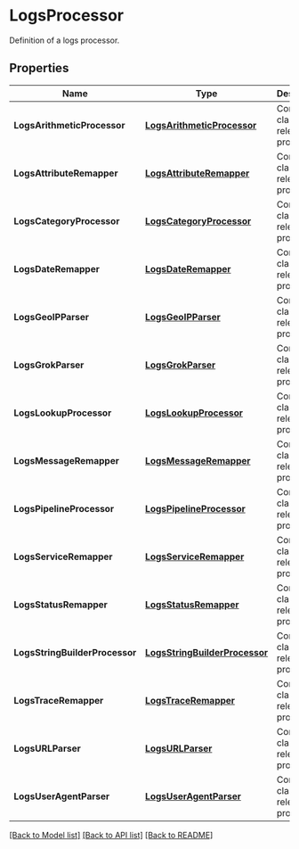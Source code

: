 # LogsProcessor

Definition of a logs processor.

## Properties

| Name                           | Type                                                            | Description                                 | Notes |
| ------------------------------ | --------------------------------------------------------------- | ------------------------------------------- | ----- |
| **LogsArithmeticProcessor**    | [**LogsArithmeticProcessor**](LogsArithmeticProcessor.md)       | Container class of the relevant properties. |
| **LogsAttributeRemapper**      | [**LogsAttributeRemapper**](LogsAttributeRemapper.md)           | Container class of the relevant properties. |
| **LogsCategoryProcessor**      | [**LogsCategoryProcessor**](LogsCategoryProcessor.md)           | Container class of the relevant properties. |
| **LogsDateRemapper**           | [**LogsDateRemapper**](LogsDateRemapper.md)                     | Container class of the relevant properties. |
| **LogsGeoIPParser**            | [**LogsGeoIPParser**](LogsGeoIPParser.md)                       | Container class of the relevant properties. |
| **LogsGrokParser**             | [**LogsGrokParser**](LogsGrokParser.md)                         | Container class of the relevant properties. |
| **LogsLookupProcessor**        | [**LogsLookupProcessor**](LogsLookupProcessor.md)               | Container class of the relevant properties. |
| **LogsMessageRemapper**        | [**LogsMessageRemapper**](LogsMessageRemapper.md)               | Container class of the relevant properties. |
| **LogsPipelineProcessor**      | [**LogsPipelineProcessor**](LogsPipelineProcessor.md)           | Container class of the relevant properties. |
| **LogsServiceRemapper**        | [**LogsServiceRemapper**](LogsServiceRemapper.md)               | Container class of the relevant properties. |
| **LogsStatusRemapper**         | [**LogsStatusRemapper**](LogsStatusRemapper.md)                 | Container class of the relevant properties. |
| **LogsStringBuilderProcessor** | [**LogsStringBuilderProcessor**](LogsStringBuilderProcessor.md) | Container class of the relevant properties. |
| **LogsTraceRemapper**          | [**LogsTraceRemapper**](LogsTraceRemapper.md)                   | Container class of the relevant properties. |
| **LogsURLParser**              | [**LogsURLParser**](LogsURLParser.md)                           | Container class of the relevant properties. |
| **LogsUserAgentParser**        | [**LogsUserAgentParser**](LogsUserAgentParser.md)               | Container class of the relevant properties. |

[[Back to Model list]](README.md#documentation-for-models) [[Back to API list]](README.md#documentation-for-api-endpoints) [[Back to README]](README.md)
